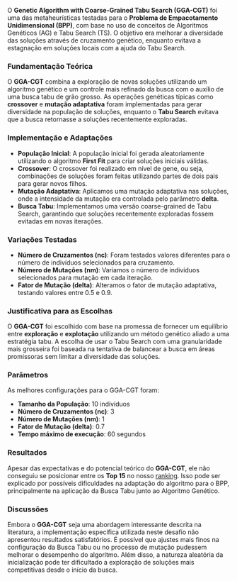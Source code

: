 O **Genetic Algorithm with Coarse-Grained Tabu Search (GGA-CGT)** foi uma das metaheurísticas testadas para o **Problema de Empacotamento Unidimensional (BPP)**, com base no uso de conceitos de Algoritmos Genéticos (AG) e Tabu Search (TS). O objetivo era melhorar a diversidade das soluções através de cruzamento genético, enquanto evitava a estagnação em soluções locais com a ajuda do Tabu Search.

### **Fundamentação Teórica**
O **GGA-CGT** combina a exploração de novas soluções utilizando um algoritmo genético e um controle mais refinado da busca com o auxílio de uma busca tabu de grão grosso. As operações genéticas típicas como **crossover** e **mutação adaptativa** foram implementadas para gerar diversidade na população de soluções, enquanto o **Tabu Search** evitava que a busca retornasse a soluções recentemente exploradas.

### **Implementação e Adaptações**
- **População Inicial**: A população inicial foi gerada aleatoriamente utilizando o algoritmo **First Fit** para criar soluções iniciais válidas.
- **Crossover**: O crossover foi realizado em nível de gene, ou seja, combinações de soluções foram feitas utilizando partes de dois pais para gerar novos filhos.
- **Mutação Adaptativa**: Aplicamos uma mutação adaptativa nas soluções, onde a intensidade da mutação era controlada pelo parâmetro **delta**.
- **Busca Tabu**: Implementamos uma versão coarse-grained de Tabu Search, garantindo que soluções recentemente exploradas fossem evitadas em novas iterações.

### **Variações Testadas**
- **Número de Cruzamentos (nc)**: Foram testados valores diferentes para o número de indivíduos selecionados para cruzamento.
- **Número de Mutações (nm)**: Variamos o número de indivíduos selecionados para mutação em cada iteração.
- **Fator de Mutação (delta)**: Alteramos o fator de mutação adaptativa, testando valores entre 0.5 e 0.9.
  
### **Justificativa para as Escolhas**
O **GGA-CGT** foi escolhido com base na promessa de fornecer um equilíbrio entre **exploração** e **explotação** utilizando um método genético aliado a uma estratégia tabu. A escolha de usar o Tabu Search com uma granularidade mais grosseira foi baseada na tentativa de balancear a busca em áreas promissoras sem limitar a diversidade das soluções.

### **Parâmetros**
As melhores configurações para o GGA-CGT foram:
- **Tamanho da População**: 10 indivíduos
- **Número de Cruzamentos (nc)**: 3
- **Número de Mutações (nm)**: 1
- **Fator de Mutação (delta)**: 0.7
- **Tempo máximo de execução**: 60 segundos

### **Resultados**
Apesar das expectativas e do potencial teórico do **GGA-CGT**, ele não conseguiu se posicionar entre os **Top 15** no nosso [ranking](https://github.com/SU4NE/II-desafio-em-otimizacao-com-metaheuristica/tree/main/docs/Graphics/Top15). Isso pode ser explicado por possíveis dificuldades na adaptação do algoritmo para o BPP, principalmente na aplicação da Busca Tabu junto ao Algoritmo Genético.

### **Discussões**
Embora o **GGA-CGT** seja uma abordagem interessante descrita na literatura, a implementação específica utilizada neste desafio não apresentou resultados satisfatórios. É possível que ajustes mais finos na configuração da Busca Tabu ou no processo de mutação pudessem melhorar o desempenho do algoritmo. Além disso, a natureza aleatória da inicialização pode ter dificultado a exploração de soluções mais competitivas desde o início da busca.
